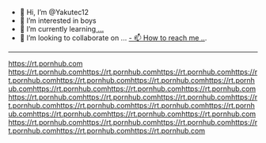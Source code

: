 - 👋 Hi, I’m @Yakutec12
- 👀 I’m interested in boys
- 🌱 I’m currently learning[ ...](https://rt.pornhub.com)
- 💞️ I’m looking to collaborate on ...
[- 📫 How to reach me ..](https://rt.pornhub.com).

<!---
I AM GAY:)
--->

****
https://rt.pornhub.com
https://rt.pornhub.comhttps://rt.pornhub.comhttps://rt.pornhub.comhttps://rt.pornhub.comhttps://rt.pornhub.comhttps://rt.pornhub.comhttps://rt.pornhub.comhttps://rt.pornhub.comhttps://rt.pornhub.comhttps://rt.pornhub.comhttps://rt.pornhub.comhttps://rt.pornhub.comhttps://rt.pornhub.comhttps://rt.pornhub.comhttps://rt.pornhub.comhttps://rt.pornhub.comhttps://rt.pornhub.comhttps://rt.pornhub.comhttps://rt.pornhub.comhttps://rt.pornhub.comhttps://rt.pornhub.comhttps://rt.pornhub.comhttps://rt.pornhub.comhttps://rt.pornhub.comhttps://rt.pornhub.comhttps://rt.pornhub.com
